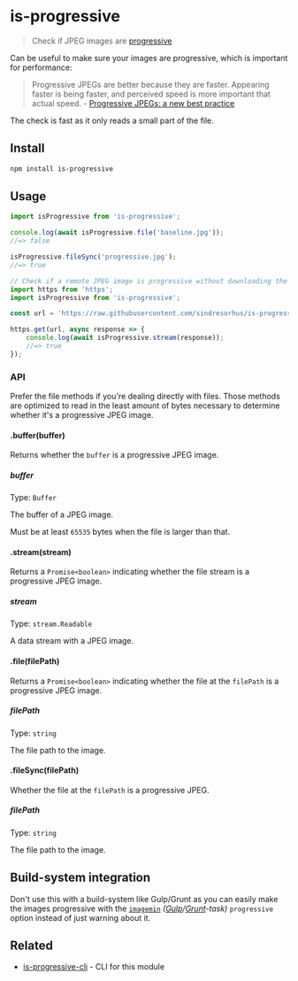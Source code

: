 # is-progressive

> Check if JPEG images are [progressive](http://www.faqs.org/faqs/jpeg-faq/part1/section-11.html)

Can be useful to make sure your images are progressive, which is important for performance:

> Progressive JPEGs are better because they are faster. Appearing faster is being faster, and perceived speed is more important that actual speed. - [Progressive JPEGs: a new best practice](https://calendar.perfplanet.com/2012/progressive-jpegs-a-new-best-practice/)

The check is fast as it only reads a small part of the file.

## Install

```sh
npm install is-progressive
```

## Usage

```js
import isProgressive from 'is-progressive';

console.log(await isProgressive.file('baseline.jpg'));
//=> false

isProgressive.fileSync('progressive.jpg');
//=> true
```

```js
// Check if a remote JPEG image is progressive without downloading the whole file
import https from 'https';
import isProgressive from 'is-progressive';

const url = 'https://raw.githubusercontent.com/sindresorhus/is-progressive/main/fixture/progressive.jpg';

https.get(url, async response => {
	console.log(await isProgressive.stream(response));
	//=> true
});
```

### API

Prefer the file methods if you're dealing directly with files. Those methods are optimized to read in the least amount of bytes necessary to determine whether it's a progressive JPEG image.

#### .buffer(buffer)

Returns whether the `buffer` is a progressive JPEG image.

##### buffer

Type: `Buffer`

The buffer of a JPEG image.

Must be at least `65535` bytes when the file is larger than that.

#### .stream(stream)

Returns a `Promise<boolean>` indicating whether the file stream is a progressive JPEG image.

##### stream

Type: `stream.Readable`

A data stream with a JPEG image.

#### .file(filePath)

Returns a `Promise<boolean>` indicating whether the file at the `filePath` is a progressive JPEG image.

##### filePath

Type: `string`

The file path to the image.

#### .fileSync(filePath)

Whether the file at the `filePath` is a progressive JPEG.

##### filePath

Type: `string`

The file path to the image.

## Build-system integration

Don't use this with a build-system like Gulp/Grunt as you can easily make the images progressive with the [`imagemin`](https://github.com/imagemin/imagemin) *([Gulp](https://github.com/sindresorhus/gulp-imagemin)/[Grunt](https://github.com/gruntjs/grunt-contrib-imagemin)-task)* `progressive` option instead of just warning about it.

## Related

- [is-progressive-cli](https://github.com/sindresorhus/is-progressive-cli) - CLI for this module
